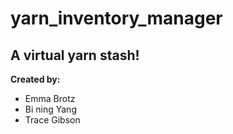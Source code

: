 # yarn_inventory_manager

## A virtual yarn stash!

**Created by:**
- Emma Brotz 
- Bi ning Yang
- Trace Gibson
